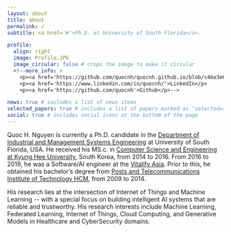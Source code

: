 ```yaml
---
layout: about
title: about
permalink: /
subtitle: <a href='#'>Ph.D. at University of South Florida</a>.

profile:
  align: right
  image: Profile.JPG
  image_circular: false # crops the image to make it circular
  <!--more_info: >
    <p><a href='https://github.com/quocnh/quocnh.github.io/blob/c46e3e0aada9c8c38a9db6453c30fa85e109cb25/assets/pdf/Quoc_Academia_CV.pdf'>CV</p>
    <p><a href='https://www.linkedin.com/in/quocnh/'>LinkedIn</p>
    <p><a href='https://github.com/quocnh'>Github</p>-->

news: true # includes a list of news items
selected_papers: true # includes a list of papers marked as "selected={true}"
social: true # includes social icons at the bottom of the page
---
```


Quoc H. Nguyen is currently a Ph.D. candidate in the <a href='https://www.usf.edu/engineering/imse/people/phd-students.aspx'>Department of Industrial and Management Systems Engineering</a> at University of South Florida, USA. He received his MS.c. in <a href='http://www.icnslab.net/'>Computer Science and Engineering at Kyung Hee University</a>, South Korea, from 2014 to 2016. From 2016 to 2019, he was a Software/AI engineer at the <a href='https://www.vitalify.asia/'>Vitalify Asia</a>. Prior to this, he obtained his bachelor’s degree from <a href='https://ptithcm.edu.vn/'>Posts and Telecommunications Institute of Technology HCM</a>, from 2009 to 2014. 

His research lies at the intersection of Internet of Things and Machine Learning -- with a special focus on building intelligent AI systems that are reliable and trustworthy. His research interests include Machine Learning, Federated Learning, Internet of Things, Cloud Computing, and Generative Models in Healthcare and CyberSecurity domains.
